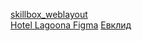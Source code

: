 <a href="https://go.skillbox.ru/profession/profession-python/weblayout">skillbox_weblayout</a>  
<a href="https://www.figma.com/file/tjkkfkHDXlGscyVbS3emln/Lagoona?node-id=0%3A1"> Hotel Lagoona Figma</a>
<a href="https://www.figma.com/file/9ZBnSDaQlGmp4CcvgxVQwR/Cld?node-id=160%3A1052">Евклид</a>